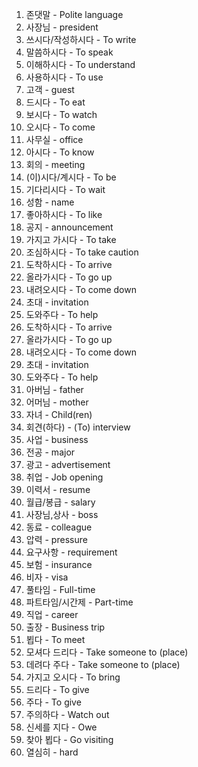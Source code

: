 1. 존댓말 - Polite language
2. 사장님 - president
3. 쓰시다/작성하시다 - To write
4. 말씀하시다 -  To speak
5. 이해하시다 - To understand
6. 사용하시다 - To use
7. 고객 - guest
8. 드시다 - To eat
9. 보시다 - To watch
10. 오시다 - To come
11. 사무실 - office
12. 아시다 - To know
13. 회의  - meeting
14. (이)시다/계시다  - To be
15. 기다리시다 - To wait
16. 성함 - name
17. 좋아하시다 - To like
18. 공지 - announcement
19. 가지고 가시다 -  To take
20. 조심하시다 - To take caution
21. 도착하시다 - To arrive
22. 올라가시다 - To go up
23. 내려오시다 - To come down
24. 초대 - invitation
25. 도와주다 - To help
21. 도착하시다 - To arrive
22. 올라가시다 - To go up
23. 내려오시다 - To come down
24. 초대 - invitation
25. 도와주다 - To help
31. 아버님 - father
32. 어머님 - mother
33. 자녀 - Child(ren)
34. 회견(하다) - (To) interview
35. 사업 - business
36. 전공 - major
37. 광고 - advertisement
38. 취업 - Job opening
39. 이력서 - resume
40. 월급/봉급 - salary
41. 사장님,상사 - boss
42. 동료 - colleague
43. 압력 - pressure
44. 요구사항 - requirement
45. 보험 - insurance
46. 비자 - visa
47. 풀타임 - Full-time
48. 파트타임/시간제 - Part-time
49. 직업 - career
50. 출장 - Business trip
51. 뵙다 - To meet
52. 모셔다 드리다 - Take someone to (place)
53. 데려다 주다 - Take someone to (place)
54. 가지고 오시다 - To  bring
55. 드리다 - To give
56. 주다 - To give
57. 주의하다 - Watch out
58. 신세를 지다 - Owe
59. 찾아 뵙다 - Go visiting
60. 열심히 - hard
